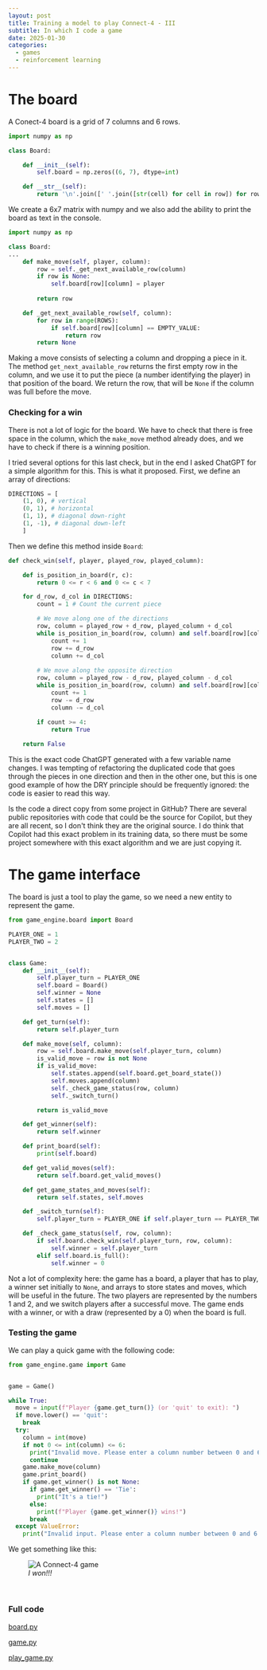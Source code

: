 ```yaml
---
layout: post
title: Training a model to play Connect-4 - III
subtitle: In which I code a game 
date: 2025-01-30
categories:
  - games
  - reinforcement learning
---
```

# The board
A Conect-4 board is a grid of 7 columns and 6 rows. 

```python
import numpy as np

class Board:

	def __init__(self):
		self.board = np.zeros((6, 7), dtype=int)

	def __str__(self):
		return '\n'.join([' '.join([str(cell) for cell in row]) for row in reversed(self.board)])
```

We create a 6x7 matrix with numpy and we also add the ability to print the board as text in the console.

```python
import numpy as np

class Board:
...
	def make_move(self, player, column):
		row = self._get_next_available_row(column)
		if row is None:
			self.board[row][column] = player
			
		return row

	def _get_next_available_row(self, column):
		for row in range(ROWS):
			if self.board[row][column] == EMPTY_VALUE:
				return row
		return None
```

Making a move consists of selecting a column and dropping a piece in it. The method `get_next_available_row` returns the first empty row in the column, and we use it to put the piece (a number identifying the player) in that position of the board. We return the row, that will be `None` if the column was full before the move.

### Checking for a win
There is not a lot of logic for the board. We have to check that there is free space in the column, which the `make_move` method already does, and we have to check if there is a winning position. 

I tried several options for this last check, but in the end I asked ChatGPT for a simple algorithm for this. This is what it proposed. First, we define an array of directions:

```python
DIRECTIONS = [
	(1, 0), # vertical
	(0, 1), # horizontal
	(1, 1), # diagonal down-right
	(1, -1), # diagonal down-left
	]
```
Then we define this method inside `Board`:
```python
def check_win(self, player, played_row, played_column):

	def is_position_in_board(r, c):
		return 0 <= r < 6 and 0 <= c < 7

	for d_row, d_col in DIRECTIONS:
		count = 1 # Count the current piece

		# We move along one of the directions
		row, column = played_row + d_row, played_column + d_col
		while is_position_in_board(row, column) and self.board[row][column] == player:
			count += 1
			row += d_row
			column += d_col
	
		# We move along the opposite direction
		row, column = played_row - d_row, played_column - d_col
		while is_position_in_board(row, column) and self.board[row][column] == player:
			count += 1
			row -= d_row
			column -= d_col
	
		if count >= 4:
			return True

	return False
```
This is the exact code ChatGPT generated with a few variable name changes. I was tempting of refactoring the duplicated code that goes through the pieces in one direction and then in the other one, but this is one good example of how the DRY principle should be frequently ignored: the code is easier to read this way.

Is the code a direct copy from some project in GitHub? There are several public repositories with code that could be the source for Copilot, but they are all recent, so I don't think they are the original source. I do think that Copilot had this exact problem in its training data, so there must be some project somewhere with this exact algorithm and we are just copying it.

# The game interface
The board is just a tool to play the game, so we need a new entity to represent the game. 
```python
from game_engine.board import Board

PLAYER_ONE = 1
PLAYER_TWO = 2


class Game:
    def __init__(self):
        self.player_turn = PLAYER_ONE
        self.board = Board()
        self.winner = None
        self.states = []
        self.moves = []

    def get_turn(self):
        return self.player_turn

    def make_move(self, column):
        row = self.board.make_move(self.player_turn, column)
        is_valid_move = row is not None
        if is_valid_move:
            self.states.append(self.board.get_board_state())
            self.moves.append(column)
            self._check_game_status(row, column)
            self._switch_turn()

        return is_valid_move

    def get_winner(self):
        return self.winner

    def print_board(self):
        print(self.board)

    def get_valid_moves(self):
        return self.board.get_valid_moves()

    def get_game_states_and_moves(self):
        return self.states, self.moves

    def _switch_turn(self):
        self.player_turn = PLAYER_ONE if self.player_turn == PLAYER_TWO else PLAYER_TWO

    def _check_game_status(self, row, column):
        if self.board.check_win(self.player_turn, row, column):
            self.winner = self.player_turn
        elif self.board.is_full():
            self.winner = 0
```

Not a lot of complexity here: the game has a board, a player that has to play, a winner set initially to `None`, and arrays to store states and moves, which will be useful in the future. The two players are represented by the numbers 1 and 2, and we switch players after a successful move. The game ends with a winner, or with a draw (represented by a 0) when the board is full.

### Testing the game
We can play a quick game with the following code:

```python
from game_engine.game import Game


game = Game()

while True:
  move = input(f"Player {game.get_turn()} (or 'quit' to exit): ")
  if move.lower() == 'quit':
    break
  try:
    column = int(move)
    if not 0 <= int(column) <= 6:
      print("Invalid move. Please enter a column number between 0 and 6.")
      continue
    game.make_move(column)
    game.print_board()
    if game.get_winner() is not None:
      if game.get_winner() == 'Tie':
        print("It's a tie!")
      else: 
        print(f"Player {game.get_winner()} wins!")
      break
  except ValueError:
    print("Invalid input. Please enter a column number between 0 and 6.")
```

We get something like this:
<figure>
  <img src="/assets/images/202501/testgame.png" alt="A Connect-4 game"/>
  <figcaption><em>I won!!!</em></figcaption>
</figure><br/>


### Full code
[board.py](https://github.com/javiercancela/connect-4/blob/main/game_engine/board.py)

[game.py](https://github.com/javiercancela/connect-4/blob/main/game_engine/game.py)

[play_game.py](https://github.com/javiercancela/connect-4/blob/main/play_game.py)
